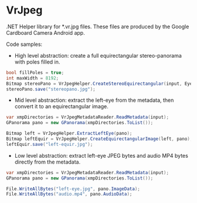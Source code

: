 # VrJpeg #

.NET Helper library for *.vr.jpg files. These files are produced by the Google Cardboard Camera Android app.

Code samples:

- High level abstraction: create a full equirectangular stereo-panorama with poles filled in.

```csharp
bool fillPoles = true;
int maxWidth = 8192;
Bitmap stereoPano = VrJpegHelper.CreateStereoEquirectangular(input, EyeImageGeometry.OverUnder, fillPoles, maxWidth);
stereoPano.save("stereopano.jpg");
```

- Mid level abstraction: extract the left-eye from the metadata, then convert it to an equirectangular image.

```csharp
var xmpDirectories = VrJpegMetadataReader.ReadMetadata(input);
GPanorama pano = new GPanorama(xmpDirectories.ToList());

Bitmap left = VrJpegHelper.ExtractLeftEye(pano);
Bitmap leftEquir = VrJpegHelper.CreateEquirectangularImage(left, pano);
leftEquir.save("left-equir.jpg");
```

- Low level abstraction: extract left-eye JPEG bytes and audio MP4 bytes directly from the metadata.

```csharp
var xmpDirectories = VrJpegMetadataReader.ReadMetadata(input);
GPanorama pano = new GPanorama(xmpDirectories.ToList());

File.WriteAllBytes("left-eye.jpg", pano.ImageData);
File.WriteAllBytes("audio.mp4", pano.AudioData);
```
